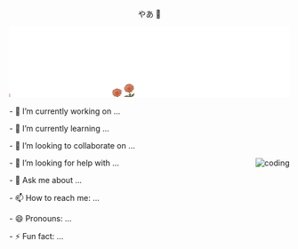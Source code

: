 <p align="center">
   やあ 👋
</p>
<p align="center">
   <img src="https://github.com/Manjunathravindra/afca/blob/main/ezgif.com-gif-maker.gif" alt="gif" title="gif-again">
</p>
<p>
   - 🔭 I’m currently working on ...
</p>
<p>
   - 🌱 I’m currently learning ...
</p>
<P>
   - 👯 I’m looking to collaborate on ...
</p>
<p>
   - 🤔 I’m looking for help with ...
   <img src="https://i.pinimg.com/236x/2e/84/40/2e8440a1969bef3dacf468a3d2e3d61e.jpg" alt="coding" align="right" />
</p>
<p>
   - 💬 Ask me about ...
</p>
<p>
   - 📫 How to reach me: ...
</p>
<p>
   - 😄 Pronouns: ...
</p>
<p>
   - ⚡ Fun fact: ...
</p>


